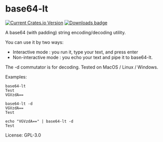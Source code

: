 # base64-lt

[![Current Crates.io Version](https://img.shields.io/crates/v/base64-lt.svg)](https://crates.io/crates/base64-lt)
[![Downloads badge](https://img.shields.io/crates/d/base64-lt.svg)](https://crates.io/crates/base64-lt)

A base64 (with padding) string encoding/decoding utility.

You can use it by two ways:
- Interactive mode : you run it, type your text, and press enter
- Non-interactive mode : you echo your text and pipe it to base64-lt.

The -d commutator is for decoding. Tested on MacOS / Linux / Windows.

Examples:
```
base64-lt
Test
VGVzdA==
````

```text
base64-lt -d
VGVzdA==
Test
````

```text
echo "VGVzdA==" | base64-lt -d
Test
```

License: GPL-3.0
